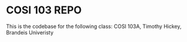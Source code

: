 # COSI 103 REPO
This is the codebase for the following class:
COSI 103A, Timothy Hickey, Brandeis Univeristy

